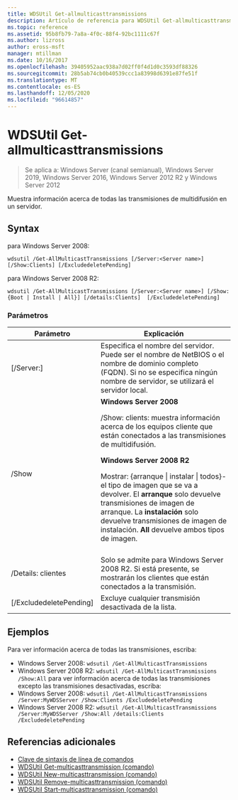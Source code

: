 ```yaml
---
title: WDSUtil Get-allmulticasttransmissions
description: Artículo de referencia para WDSUtil Get-allmulticasttransmissions, que muestra información sobre todas las transmisiones de multidifusión en un servidor.
ms.topic: reference
ms.assetid: 95b8fb79-7a8a-4f0c-88f4-92bc1111c67f
ms.author: lizross
author: eross-msft
manager: mtillman
ms.date: 10/16/2017
ms.openlocfilehash: 39405952aac938a7d02ff0f4d1d0c3593df88326
ms.sourcegitcommit: 28b5ab74cb0b40539ccc1a83998d6391e87fe51f
ms.translationtype: MT
ms.contentlocale: es-ES
ms.lasthandoff: 12/05/2020
ms.locfileid: "96614857"
---
```

# <a name="wdsutil-get-allmulticasttransmissions"></a>WDSUtil Get-allmulticasttransmissions

> Se aplica a: Windows Server (canal semianual), Windows Server 2019, Windows Server 2016, Windows Server 2012 R2 y Windows Server 2012

Muestra información acerca de todas las transmisiones de multidifusión en un servidor.

## <a name="syntax"></a>Syntax
para Windows Server 2008:
```
wdsutil /Get-AllMulticastTransmissions [/Server:<Server name>] [/Show:Clients] [/ExcludedeletePending]
```
para Windows Server 2008 R2:
```
wdsutil /Get-AllMulticastTransmissions [/Server:<Server name>] [/Show:{Boot | Install | All}] [/details:Clients]  [/ExcludedeletePending]
```
### <a name="parameters"></a>Parámetros

| Parámetro | Explicación |
|--|--|
| [/Server:<Server name>] | Especifica el nombre del servidor. Puede ser el nombre de NetBIOS o el nombre de dominio completo (FQDN). Si no se especifica ningún nombre de servidor, se utilizará el servidor local. |
| /Show | **Windows Server 2008**<p>/Show: clients: muestra información acerca de los equipos cliente que están conectados a las transmisiones de multidifusión.<p>**Windows Server 2008 R2**<p>Mostrar: {arranque &#124; instalar &#124; todos}-el tipo de imagen que se va a devolver.                                El **arranque** solo devuelve transmisiones de imagen de arranque.                                  La **instalación** solo devuelve transmisiones de imagen de instalación. **All** devuelve ambos tipos de imagen. |
|  |  |
| /Details: clientes | Solo se admite para Windows Server 2008 R2. Si está presente, se mostrarán los clientes que están conectados a la transmisión. |
| [/ExcludedeletePending] | Excluye cualquier transmisión desactivada de la lista. |

## <a name="examples"></a>Ejemplos
Para ver información acerca de todas las transmisiones, escriba:
- Windows Server 2008: `wdsutil /Get-AllMulticastTransmissions`
- Windows Server 2008 R2: `wdsutil /Get-AllMulticastTransmissions /Show:All` para ver información acerca de todas las transmisiones excepto las transmisiones desactivadas, escriba:
- Windows Server 2008: `wdsutil /Get-AllMulticastTransmissions /Server:MyWDSServer /Show:Clients /ExcludedeletePending`
- Windows Server 2008 R2: `wdsutil /Get-AllMulticastTransmissions /Server:MyWDSServer /Show:All /details:Clients /ExcludedeletePending`

## <a name="additional-references"></a>Referencias adicionales
- [Clave de sintaxis de línea de comandos](command-line-syntax-key.md)
- [WDSUtil Get-multicasttransmission (comando)](wdsutil-get-multicasttransmission.md)
- [WDSUtil New-multicasttransmission (comando)](wdsutil-new-multicasttransmission.md)
- [WDSUtil Remove-multicasttransmission (comando)](wdsutil-remove-multicasttransmission.md)
- [WDSUtil Start-multicasttransmission (comando)](wdsutil-start-multicasttransmission.md)

